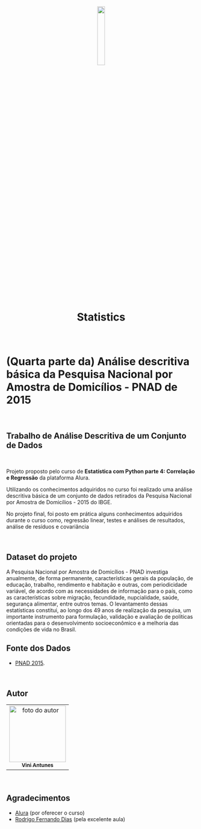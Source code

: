 <h1 align="center">
  <img src="https://www.alura.com.br/assets/api/cursos/estatistica-correlacao-regressao.svg" float="center" width=20%/>
  <p align="center"><strong align="center">Statistics</strong></p>
</h1>
<br>

<h1> (Quarta parte da) Análise descritiva básica da Pesquisa Nacional por Amostra de Domicílios - PNAD de 2015 </h1>
<br>

<h2> Trabalho de Análise Descritiva de um Conjunto de Dados </h2>
<br>

<p>Projeto proposto pelo curso de <strong>Estatística com Python parte 4: Correlação e Regressão</strong> da plataforma Alura.</p>

<p>Utilizando os conhecimentos adquiridos no curso foi realizado uma análise descritiva básica de um conjunto de dados retirados da Pesquisa Nacional por Amostra de Domicílios - 2015 do IBGE.</p>

<p>No projeto final, foi posto em prática alguns conhecimentos adquiridos durante o curso como, regressão linear, testes e análises de resultados, análise de resíduos e covariância</p>
<br>

<h2> Dataset do projeto </h2>
A Pesquisa Nacional por Amostra de Domicílios - PNAD investiga anualmente, de forma permanente, características gerais da população, de educação, trabalho, rendimento e habitação e outras, com periodicidade variável, de acordo com as necessidades de informação para o país, como as características sobre migração, fecundidade, nupcialidade, saúde, segurança alimentar, entre outros temas. O levantamento dessas estatísticas constitui, ao longo dos 49 anos de realização da pesquisa, um importante instrumento para formulação, validação e avaliação de políticas orientadas para o desenvolvimento socioeconômico e a melhoria das condições de vida no Brasil.
<br>

<h2> Fonte dos Dados </h2>
<ul>
    <li><a href="https://ww2.ibge.gov.br/home/estatistica/populacao/trabalhoerendimento/pnad2015/microdados.shtm">PNAD 2015</a>.</li>
</ul>
<br>

<h2> Autor </h2>
<table>
  <tr>
    <td align="center"><a href="https://www.linkedin.com/in/vini-antunes/"><img src="https://avatars0.githubusercontent.com/u/57882903?s=460&u=caee8cc76060b036952e169feba0449f2d43519e&v=4" width="150px;" alt="foto do autor"/><br /><sub><b>Vini Antunes</b></sub></a><br /></td>
  <tr>
</table>
<br>

<h2> Agradecimentos </h2>
<ul>
  <li><a href="https://www.alura.com.br/">Alura</a> (por oferecer o curso)</li>
  <li><a href="https://www.linkedin.com/in/rodrigo-fernando-dias-118181120/">Rodrigo Fernando Dias</a> (pela excelente aula)</li>
</ul>
